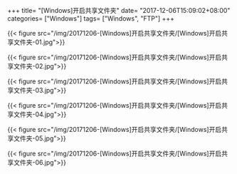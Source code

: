 +++
title= "[Windows]开启共享文件夹"
date= "2017-12-06T15:09:02+08:00"
categories= ["Windows"]
tags= ["Windows", "FTP"]
+++

{{< figure src="/img/20171206-[Windows]开启共享文件夹/[Windows]开启共享文件夹-01.jpg">}}

{{< figure src="/img/20171206-[Windows]开启共享文件夹/[Windows]开启共享文件夹-02.jpg">}}

{{< figure src="/img/20171206-[Windows]开启共享文件夹/[Windows]开启共享文件夹-03.jpg">}}

{{< figure src="/img/20171206-[Windows]开启共享文件夹/[Windows]开启共享文件夹-04.jpg">}}

{{< figure src="/img/20171206-[Windows]开启共享文件夹/[Windows]开启共享文件夹-05.jpg">}}

{{< figure src="/img/20171206-[Windows]开启共享文件夹/[Windows]开启共享文件夹-06.jpg">}}
